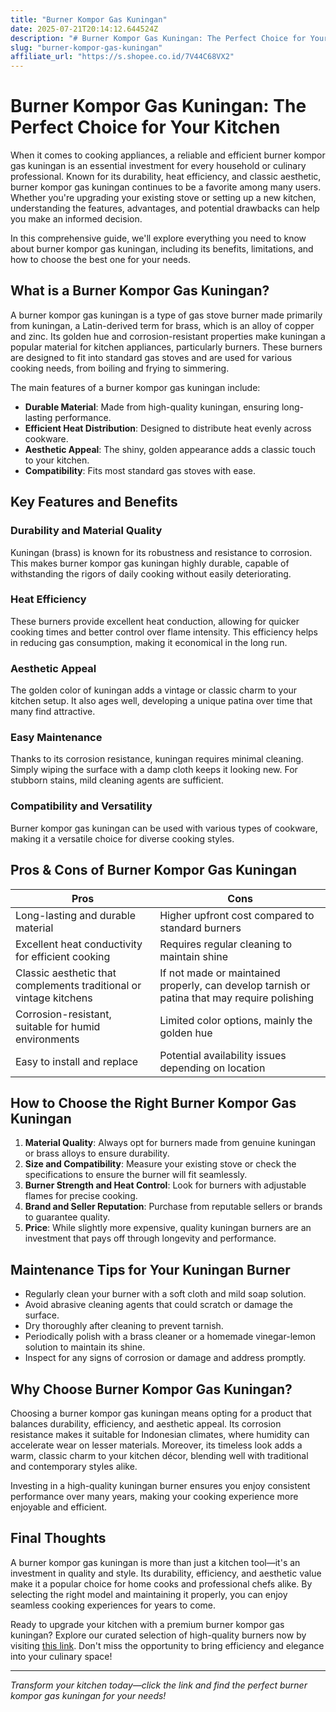 ```yaml
---
title: "Burner Kompor Gas Kuningan"
date: 2025-07-21T20:14:12.644524Z
description: "# Burner Kompor Gas Kuningan: The Perfect Choice for Your Kitchen..."
slug: "burner-kompor-gas-kuningan"
affiliate_url: "https://s.shopee.co.id/7V44C68VX2"
---
```

# Burner Kompor Gas Kuningan: The Perfect Choice for Your Kitchen

When it comes to cooking appliances, a reliable and efficient burner kompor gas kuningan is an essential investment for every household or culinary professional. Known for its durability, heat efficiency, and classic aesthetic, burner kompor gas kuningan continues to be a favorite among many users. Whether you're upgrading your existing stove or setting up a new kitchen, understanding the features, advantages, and potential drawbacks can help you make an informed decision.

In this comprehensive guide, we'll explore everything you need to know about burner kompor gas kuningan, including its benefits, limitations, and how to choose the best one for your needs.

## What is a Burner Kompor Gas Kuningan?

A burner kompor gas kuningan is a type of gas stove burner made primarily from kuningan, a Latin-derived term for brass, which is an alloy of copper and zinc. Its golden hue and corrosion-resistant properties make kuningan a popular material for kitchen appliances, particularly burners. These burners are designed to fit into standard gas stoves and are used for various cooking needs, from boiling and frying to simmering.

The main features of a burner kompor gas kuningan include:
- **Durable Material**: Made from high-quality kuningan, ensuring long-lasting performance.
- **Efficient Heat Distribution**: Designed to distribute heat evenly across cookware.
- **Aesthetic Appeal**: The shiny, golden appearance adds a classic touch to your kitchen.
- **Compatibility**: Fits most standard gas stoves with ease.

## Key Features and Benefits

### Durability and Material Quality

Kuningan (brass) is known for its robustness and resistance to corrosion. This makes burner kompor gas kuningan highly durable, capable of withstanding the rigors of daily cooking without easily deteriorating.

### Heat Efficiency

These burners provide excellent heat conduction, allowing for quicker cooking times and better control over flame intensity. This efficiency helps in reducing gas consumption, making it economical in the long run.

### Aesthetic Appeal

The golden color of kuningan adds a vintage or classic charm to your kitchen setup. It also ages well, developing a unique patina over time that many find attractive.

### Easy Maintenance

Thanks to its corrosion resistance, kuningan requires minimal cleaning. Simply wiping the surface with a damp cloth keeps it looking new. For stubborn stains, mild cleaning agents are sufficient.

### Compatibility and Versatility

Burner kompor gas kuningan can be used with various types of cookware, making it a versatile choice for diverse cooking styles.

## Pros & Cons of Burner Kompor Gas Kuningan

| **Pros** | **Cons** |
|------------|------------|
| Long-lasting and durable material | Higher upfront cost compared to standard burners |
| Excellent heat conductivity for efficient cooking | Requires regular cleaning to maintain shine |
| Classic aesthetic that complements traditional or vintage kitchens | If not made or maintained properly, can develop tarnish or patina that may require polishing |
| Corrosion-resistant, suitable for humid environments | Limited color options, mainly the golden hue |
| Easy to install and replace | Potential availability issues depending on location |

## How to Choose the Right Burner Kompor Gas Kuningan

1. **Material Quality**: Always opt for burners made from genuine kuningan or brass alloys to ensure durability.
2. **Size and Compatibility**: Measure your existing stove or check the specifications to ensure the burner will fit seamlessly.
3. **Burner Strength and Heat Control**: Look for burners with adjustable flames for precise cooking.
4. **Brand and Seller Reputation**: Purchase from reputable sellers or brands to guarantee quality.
5. **Price**: While slightly more expensive, quality kuningan burners are an investment that pays off through longevity and performance.

## Maintenance Tips for Your Kuningan Burner

- Regularly clean your burner with a soft cloth and mild soap solution.
- Avoid abrasive cleaning agents that could scratch or damage the surface.
- Dry thoroughly after cleaning to prevent tarnish.
- Periodically polish with a brass cleaner or a homemade vinegar-lemon solution to maintain its shine.
- Inspect for any signs of corrosion or damage and address promptly.

## Why Choose Burner Kompor Gas Kuningan?

Choosing a burner kompor gas kuningan means opting for a product that balances durability, efficiency, and aesthetic appeal. Its corrosion resistance makes it suitable for Indonesian climates, where humidity can accelerate wear on lesser materials. Moreover, its timeless look adds a warm, classic charm to your kitchen décor, blending well with traditional and contemporary styles alike.

Investing in a high-quality kuningan burner ensures you enjoy consistent performance over many years, making your cooking experience more enjoyable and efficient.

## Final Thoughts

A burner kompor gas kuningan is more than just a kitchen tool—it's an investment in quality and style. Its durability, efficiency, and aesthetic value make it a popular choice for home cooks and professional chefs alike. By selecting the right model and maintaining it properly, you can enjoy seamless cooking experiences for years to come.

Ready to upgrade your kitchen with a premium burner kompor gas kuningan? Explore our curated selection of high-quality burners now by visiting [this link](https://s.shopee.co.id/7V44C68VX2). Don't miss the opportunity to bring efficiency and elegance into your culinary space!

---

*Transform your kitchen today—click the link and find the perfect burner kompor gas kuningan for your needs!*